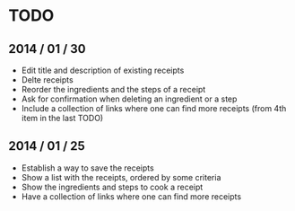 TODO
====
2014 / 01 / 30
--------------
* Edit title and description of existing receipts
* Delte receipts
* Reorder the ingredients and the steps of a receipt
* Ask for confirmation when deleting an ingredient or a step
* Include a collection of links where one can find more receipts (from 4th item in the last TODO)

2014 / 01 / 25
--------------
* Establish a way to save the receipts
* Show a list with the receipts, ordered by some criteria
* Show the ingredients and steps to cook a receipt
* Have a collection of links where one can find more receipts
